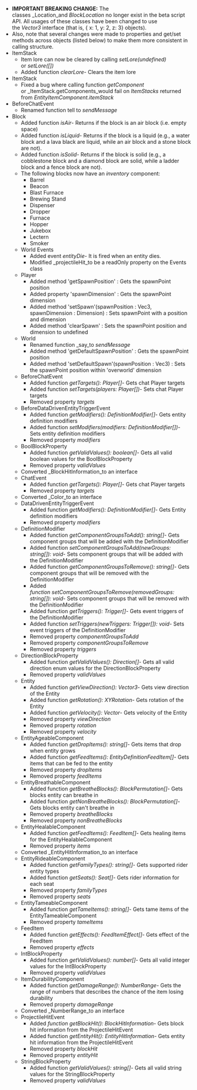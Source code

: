 

-   **IMPORTANT BREAKING CHANGE:** The classes _Location_and _BlockLocation_ no longer exist in the beta script API. All usages of these classes have been changed to use the _Vector3_ interface (that is, { x: 1, y: 2, z: 3} objects).
-   Also, note that several changes were made to properties and get/set methods across objects (listed below) to make them more consistent in calling structure.
-   ItemStack
    -   Item lore can now be cleared by calling _setLore(undefined)_ or _setLore(\[\])_
    -   Added function _clearLore_\- Clears the item lore
-   ItemStack
    -   Fixed a bug where calling function _getComponent_ or _ItemStack.getComponents_would fail on _ItemStacks_ returned from _EntityItemComponent.itemStack_
-   BeforeChatEvent
    -   Renamed function tell to _sendMessage_
-   Block
    -   Added function _isAir_\- Returns if the block is an air block (i.e. empty space)
    -   Added function _isLiquid_\- Returns if the block is a liquid (e.g., a water block and a lava black are liquid, while an air block and a stone block are not).
    -   Added function _isSolid_\- Returns if the block is solid (e.g., a cobblestone block and a diamond block are solid, while a ladder block and a fence block are not).
    -   The following blocks now have an _inventory_ component:
        -   Barrel
        -   Beacon
        -   Blast Furnace
        -   Brewing Stand
        -   Dispenser
        -   Dropper
        -   Furnace
        -   Hopper
        -   Jukebox
        -   Lectern
        -   Smoker
    -   World Events
        -   Added event _entityDie_\- It is fired when an entity dies.
        -   Modified _projectileHit_to be a readOnly property on the Events class
    -   Player
        -   Added method 'getSpawnPosition' : Gets the spawnPoint position
        -   Added property 'spawnDimension' : Gets the spawnPoint dimension
        -   Added method 'setSpawn'(spawnPosition : Vec3, spawnDimension : Dimension) : Sets spawnPoint with a position and dimension
        -   Added method 'clearSpawn' : Sets the spawnPoint position and dimension to undefined
    -   World
        -   Renamed function _say_to _sendMessage_
        -   Added method 'getDefaultSpawnPosition' : Gets the spawnPoint position
        -   Added method 'setDefaultSpawn'(spawnPosition : Vec3) : Sets the spawnPoint position within 'overworld' dimension
    -   BeforeChatEvent
        -   Added function _getTargets(): Player\[\]_\- Gets chat Player targets
        -   Added function _setTargets(players: Player\[\])_\- Sets chat Player targets
        -   Removed property _targets_
    -   BeforeDataDrivenEntityTriggerEvent
        -   Added function _getModifiers(): DefinitionModifier\[\]_\- Gets entity definition modifiers
        -   Added function _setModifiers(modifiers: DefinitionModifier\[\])_\- Sets entity definition modifiers
        -   Removed property _modifiers_
    -   BoolBlockProperty
        -   Added function _getValidValues(): boolean\[\]_\- Gets all valid boolean values for the BoolBlockProperty
        -   Removed property _validValues_
    -   Converted _BlockHitInformation_to an interface
    -   ChatEvent
        -   Added function _getTargets(): Player\[\]_\- Gets chat Player targets
        -   Removed property _targets_
    -   Converted _Color_to an interface
    -   DataDrivenEntityTriggerEvent
        -   Added function _getModifiers(): DefinitionModifier\[\]_\- Gets Entity definition modifiers
        -   Removed property _modifiers_
    -   DefinitionModifier
        -   Added function _getComponentGroupsToAdd(): string\[\]_\- Gets component groups that will be added with the DefinitionModifier
        -   Added function _setComponentGroupsToAdd(newGroups: string\[\]): void_\- Sets component groups that will be added with the DefinitionModifier
        -   Added function _getComponentGroupsToRemove(): string\[\]_\- Gets component groups that will be removed with the DefinitionModifier
        -   Added _function_ _setComponentGroupsToRemove(removedGroups: string\[\]): void_\- Sets component groups that will be removed with the DefinitionModifier
        -   Added function _getTriggers(): Trigger\[\]_\- Gets event triggers of the DefinitionModifier
        -   Added function _setTriggers(newTriggers: Trigger\[\]): void_\- Sets event triggers of the DefinitionModifier
        -   Removed property _componentGroupsToAdd_
        -   Removed property _componentGroupsToRemove_
        -   Removed property _triggers_
    -   DirectionBlockProperty
        -   Added function _getValidValues(): Direction\[\]_\- Gets all valid direction enum values for the DirectionBlockProperty
        -   Removed property _validValues_
    -   Entity
        -   Added function _getViewDirection(): Vector3_\- Gets view direction of the Entity
        -   Added function _getRotation(): XYRotation_\- Gets rotation of the Entity
        -   Added function _getVelocity(): Vector_\- Gets velocity of the Entity
        -   Removed property _viewDirection_
        -   Removed property _rotation_
        -   Removed property _velocity_
    -   EntityAgeableComponent
        -   Added function _getDropItems(): string\[\]_\- Gets items that drop when entity grows
        -   Added function _getFeedItems(): EntityDefinitionFeedItem\[\]_\- Gets items that can be fed to the entity
        -   Removed property _dropItems_
        -   Removed property _feedItems_
    -   EntityBreathableComponent
        -   Added function _getBreatheBlocks(): BlockPermutation\[\]_\- Gets blocks entity can breathe in
        -   Added function _getNonBreatheBlocks(): BlockPermutation\[\]_\- Gets blocks entity can't breathe in
        -   Removed property _breatheBlocks_
        -   Removed property _nonBreatheBlocks_
    -   EntityHealableComponent
        -   Added function _getFeedItems(): FeedItem\[\]_\- Gets healing items for the EntityHealableComponent
        -   Removed property _items_
    -   Converted _EntityHitInformation_to an interface
    -   EntityRideableComponent
        -   Added function _getFamilyTypes(): string\[\]_\- Gets supported rider entity types
        -   Added function _getSeats(): Seat\[\]_\- Gets rider information for each seat
        -   Removed property _familyTypes_
        -   Removed property _seats_
    -   EntityTameableComponent
        -   Added function _getTameItems(): string\[\]_\- Gets tame items of the EntityTameableComponent
        -   Removed property _tameItems_
    -   FeedItem
        -   Added function _getEffects(): FeedItemEffect\[\]_\- Gets effect of the FeedItem
        -   Removed property _effects_
    -   IntBlockProperty
        -   Added function _getValidValues(): number\[\]_\- Gets all valid integer values for the IntBlockProperty
        -   Removed property _validValues_
    -   ItemDurabilityComponent
        -   Added function _getDamageRange(): NumberRange_\- Gets the range of numbers that describes the chance of the item losing durability
        -   Removed property _damageRange_
    -   Converted _NumberRange_to an interface
    -   ProjectileHitEvent
        -   Added _function_ _getBlockHit(): BlockHitInformation_\- Gets block hit information from the ProjectileHitEvent
        -   Added function _getEntityHit(): EntityHitInformation_\- Gets entity hit information from the ProjectileHitEvent
        -   Removed property _blockHit_
        -   Removed property _entityHit_
    -   StringBlockProperty
        -   Added function _getValidValues(): string\[\]_\- Gets all valid string values for the StringBlockProperty
        -   Removed property _validValues_